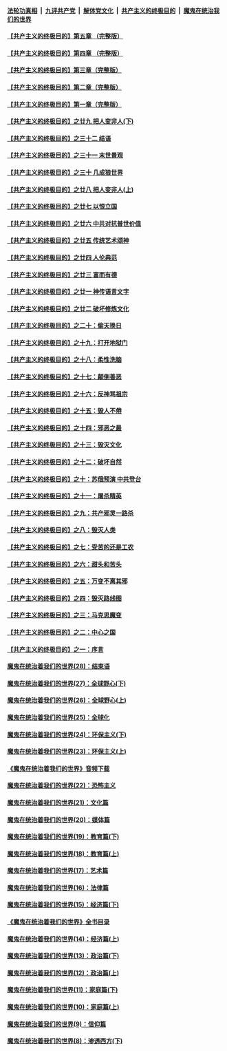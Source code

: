 ####  [法轮功真相](../../../../basic/blob/master/README.md?t=08152032) &nbsp;|&nbsp; [九评共产党](../../../../9ping.md/blob/master/README.md?t=08152032) &nbsp;|&nbsp; [解体党文化](../../../../jtdwh.md/blob/master/README.md?t=08152032)  &nbsp;|&nbsp; [共产主义的终极目的](../../../../gczydzjmd.md/blob/master/README.md?t=08152032) &nbsp;|&nbsp; [魔鬼在统治我们的世界](../../../../mgztzwmdsj.md/blob/master/README.md?t=08152032) 

#### [【共产主义的终极目的】第五章 （完整版）](../pages/nsc422/n11428912.md?t=08152032) 

#### [【共产主义的终极目的】第四章 （完整版）](../pages/nsc422/n11428907.md?t=08152032) 

#### [【共产主义的终极目的】第三章（完整版）](../pages/nsc422/n11428848.md?t=08152032) 

#### [【共产主义的终极目的】第二章（完整版）](../pages/nsc422/n11428831.md?t=08152032) 

#### [【共产主义的终极目的】第一章（完整版）](../pages/nsc422/n11417651.md?t=08152032) 

#### [【共产主义的终极目的】之廿九 把人变非人(下)](../pages/nsc422/n11344140.md?t=08152032) 

#### [【共产主义的终极目的】之三十二 结语](../pages/nsc422/n11360535.md?t=08152032) 

#### [【共产主义的终极目的】之三十一 末世景观](../pages/nsc422/n11351129.md?t=08152032) 

#### [【共产主义的终极目的】之三十 几成狼世界](../pages/nsc422/n11348280.md?t=08152032) 

#### [【共产主义的终极目的】之廿八 把人变非人(上)](../pages/nsc422/n11340492.md?t=08152032) 

#### [【共产主义的终极目的】之廿七 以恨立国](../pages/nsc422/n11336944.md?t=08152032) 

#### [【共产主义的终极目的】之廿六 中共对抗普世价值](../pages/nsc422/n11324785.md?t=08152032) 

#### [【共产主义的终极目的】之廿五 传统艺术颂神](../pages/nsc422/n11296396.md?t=08152032) 

#### [【共产主义的终极目的】之廿四 人伦典范](../pages/nsc422/n11296397.md?t=08152032) 

#### [【共产主义的终极目的】之廿三 富而有德](../pages/nsc422/n11283598.md?t=08152032) 

#### [【共产主义的终极目的】之廿一 神传语言文字](../pages/nsc422/n11263265.md?t=08152032) 

#### [【共产主义的终极目的】之廿二 破坏修炼文化](../pages/nsc422/n11245728.md?t=08152032) 

#### [【共产主义的终极目的】之二十：偷天换日](../pages/nsc422/n11238846.md?t=08152032) 

#### [【共产主义的终极目的】之十九：打开地狱门](../pages/nsc422/n11206376.md?t=08152032) 

#### [【共产主义的终极目的】之十八：柔性洗脑](../pages/nsc422/n11199994.md?t=08152032) 

#### [【共产主义的终极目的】之十七：颠倒善恶](../pages/nsc422/n11179782.md?t=08152032) 

#### [【共产主义的终极目的】之十六：反神骂祖宗](../pages/nsc422/n11166798.md?t=08152032) 

#### [【共产主义的终极目的】之十五：毁人不倦](../pages/nsc422/n11166792.md?t=08152032) 

#### [【共产主义的终极目的】之十四：邪恶之最](../pages/nsc422/n11150249.md?t=08152032) 

#### [【共产主义的终极目的】之十三：毁灭文化](../pages/nsc422/n11135227.md?t=08152032) 

#### [【共产主义的终极目的】之十二：破坏自然](../pages/nsc422/n11135214.md?t=08152032) 

#### [【共产主义的终极目的】之十：苏俄预演 中共登台](../pages/nsc422/n11118424.md?t=08152032) 

#### [【共产主义的终极目的】之十一：屠杀精英](../pages/nsc422/n11118442.md?t=08152032) 

#### [【共产主义的终极目的】之九：共产邪灵一路杀](../pages/nsc422/n11114139.md?t=08152032) 

#### [【共产主义的终极目的】之八：毁灭人类](../pages/nsc422/n11108503.md?t=08152032) 

#### [【共产主义的终极目的】之七：受苦的还是工农](../pages/nsc422/n11101809.md?t=08152032) 

#### [【共产主义的终极目的】之六：甜头和苦头](../pages/nsc422/n11096971.md?t=08152032) 

#### [【共产主义的终极目的】之五：万变不离其邪](../pages/nsc422/n11091285.md?t=08152032) 

#### [【共产主义的终极目的】之四：毁灭路线图](../pages/nsc422/n11086284.md?t=08152032) 

#### [【共产主义的终极目的】之三：马克思魔变](../pages/nsc422/n11061941.md?t=08152032) 

#### [【共产主义的终极目的】之二：中心之国](../pages/nsc422/n11047728.md?t=08152032) 

#### [【共产主义的终极目的】之一：序言](../pages/nsc422/n11086077.md?t=08152032) 

#### [魔鬼在统治着我们的世界(28)：结束语](../pages/nsc422/n10936246.md?t=08152032) 

#### [魔鬼在统治着我们的世界(27)：全球野心(下)](../pages/nsc422/n10928319.md?t=08152032) 

#### [魔鬼在统治着我们的世界(26)：全球野心(上)](../pages/nsc422/n10900318.md?t=08152032) 

#### [魔鬼在统治着我们的世界(25)：全球化](../pages/nsc422/n10788205.md?t=08152032) 

#### [魔鬼在统治着我们的世界(24)：环保主义(下)](../pages/nsc422/n10695307.md?t=08152032) 

#### [魔鬼在统治着我们的世界(23)：环保主义(上)](../pages/nsc422/n10688613.md?t=08152032) 

#### [《魔鬼在统治着我们的世界》音频下载](../pages/nsc422/n10635553.md?t=08152032) 

#### [魔鬼在统治着我们的世界(22)：恐怖主义](../pages/nsc422/n10614727.md?t=08152032) 

#### [魔鬼在统治着我们的世界(21)：文化篇](../pages/nsc422/n10597706.md?t=08152032) 

#### [魔鬼在统治着我们的世界(20)：媒体篇](../pages/nsc422/n10586579.md?t=08152032) 

#### [魔鬼在统治着我们的世界(19)：教育篇(下)](../pages/nsc422/n10564808.md?t=08152032) 

#### [魔鬼在统治着我们的世界(18)：教育篇(上)](../pages/nsc422/n10526970.md?t=08152032) 

#### [魔鬼在统治着我们的世界(17)：艺术篇](../pages/nsc422/n10499093.md?t=08152032) 

#### [魔鬼在统治着我们的世界(16)：法律篇](../pages/nsc422/n10485969.md?t=08152032) 

#### [魔鬼在统治着我们的世界(15)：经济篇(下)](../pages/nsc422/n10469975.md?t=08152032) 

#### [《魔鬼在统治着我们的世界》全书目录](../pages/nsc422/n10464261.md?t=08152032) 

#### [魔鬼在统治着我们的世界(14)：经济篇(上)](../pages/nsc422/n10457370.md?t=08152032) 

#### [魔鬼在统治着我们的世界(13)：政治篇(下)](../pages/nsc422/n10448270.md?t=08152032) 

#### [魔鬼在统治着我们的世界(12)：政治篇(上)](../pages/nsc422/n10444576.md?t=08152032) 

#### [魔鬼在统治着我们的世界(11)：家庭篇(下)](../pages/nsc422/n10440961.md?t=08152032) 

#### [魔鬼在统治着我们的世界(10)：家庭篇(上)](../pages/nsc422/n10435448.md?t=08152032) 

#### [魔鬼在统治着我们的世界(9)：信仰篇](../pages/nsc422/n10432159.md?t=08152032) 

#### [魔鬼在统治着我们的世界(8)：渗透西方(下)](../pages/nsc422/n10429603.md?t=08152032) 

